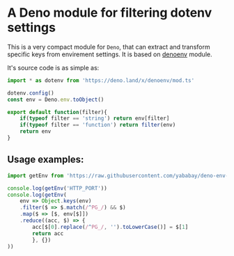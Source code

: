 # A Deno module for filtering dotenv settings

This is a very compact module for `Deno`, that can extract and transform specific keys from envirement settings. It is based on [denoenv](https://deno.land/x/denoenv) module. 

It's source code is as simple as:

```javascript
import * as dotenv from 'https://deno.land/x/denoenv/mod.ts'

dotenv.config()
const env = Deno.env.toObject()

export default function(filter){
    if(typeof filter == 'string') return env[filter]
    if(typeof filter == 'function') return filter(env)
    return env
}
```

## Usage examples:

```javascript
import getEnv from 'https://raw.githubusercontent.com/yababay/deno-env-filter/master/mod.js'

console.log(getEnv('HTTP_PORT'))
console.log(getEnv(
    env => Object.keys(env)
    .filter($ => $.match(/^PG_/) && $)
    .map($ => [$, env[$]])
    .reduce((acc, $) => {
        acc[$[0].replace(/^PG_/, '').toLowerCase()] = $[1]
        return acc
        }, {})
))

```
